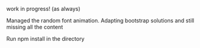 work in progress! (as always)

Managed the random font animation. Adapting bootstrap solutions and still missing all the content

Run npm install in the directory

